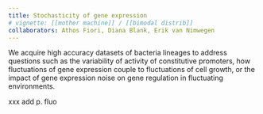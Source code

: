 ```yaml
---
title: Stochasticity of gene expression
# vignette: [[mother machine]] / [[bimodal distrib]]
collaborators: Athos Fiori, Diana Blank, Erik van Nimwegen
---
```


We acquire high accuracy datasets of bacteria lineages to address questions such as the variability of activity of constitutive promoters, how fluctuations of gene expression couple to fluctuations of cell growth, or the impact of gene expression noise on gene regulation in fluctuating environments. 

xxx add p. fluo
